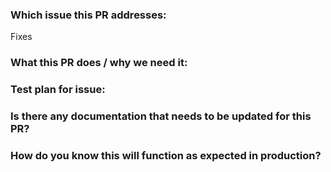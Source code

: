 ### Which issue this PR addresses:

<!--
Please include a link to the ADO work item as well as any GitHub issues.

Usage: `Fixes #<GitHub issue number>`, or `Fixes (paste link of issue)`.
-->
Fixes

### What this PR does / why we need it:

<!--
Include a brief summary of what the PR is intended to accomplish and how the PR
does it. (2-3 sentences)
-->

### Test plan for issue:

<!--
How did you test that this PR works?

- Are there unit tests?
- Are there integration/e2e tests?
- If it is not possible to write automated tests, explain why and document how
  to manually test and verify the feature.
-->

### Is there any documentation that needs to be updated for this PR?

<!--
- If yes and the docs are in GitHub, include doc updates in the PR.
- If yes and the docs are not in GitHub (i.e. ADO wiki), include a link to the
  docs.
- If no, explain why (e.g. "tech debt cleanup, N/A").
-->

### How do you know this will function as expected in production? 

<!--
- Does adequate telemetry, monitoring and documention exist to effectively operate your change?
- Have failure modes been identified and mitigated? 
-->
